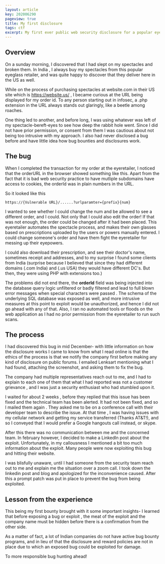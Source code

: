 ```yaml
---
layout: article
key: 202006290
pageview: true
title: My first disclosure
tags: ctf
excerpt: My first ever public web security disclosure for a popular eyeglass ecommerce website
---
```



## Overview	

On a sunday morning, I discovered that I had slept on my spectacles and broken them. In India , I always buy my spectacles from this popular eyeglass retailer, and was quite happy to discover that they deliver here in the US as well.	

While on the process of purchasing spectacles at website.com in their US site which is https://website.us/ , I became curious at the URL being displayed for my order id.  To any person starting out in infosec, a .php extension in the URL always stands out glaringly, like a beetle among roaches.	

One thing led to another, and before long, I was using whatever was left of my spectacle-bereft-eyes to see how deep the rabbit hole went. Since I did not have prior permission, or consent from them I was cautious about not being too intrusive with my approach. I also had never disclosed a bug before and have little idea how bug bounties and disclosures work. 	



## The bug	

When I completed the transaction for my order at the eyeretailer, I noticed that the orderURL in the browser showed something like this. Apart from the fact that it is bad web security practice to have mutliple subdomains have access to cookies, the orderId was in plain numbers in the URL.	

So it looked like this	

```	
https://{Vulnerable URL}/......?urlparamter={prefix}{num}	
```

I wanted to see whether I could change the num and be allowed to see a different order, and I could. Not only that I could also edit the order! If that was not enough, the order could be changed after it had been placed. This eyeretailer automates the spectacle process, and makes their own glasses based on prescriptions uploaded by the users or powers manually entered. I could change someone's order and have them fight the eyeretailer for messing up their eyepowers.	

I could also download their prescription, and see their doctor's name, sometimes receipt and addresses, and to my surprise I found some clients from India (surprise because I believed that since they had different domains (.com India) and (.us USA) they would have different DC's. But then, they were using PHP with extensions too.) 	

The problems did not end there, the **orderId** field was being injected into the database query logic unfiltered or badly filtered and lead to full blown error messages when special characters were passed . The schema of the underlying SQL database was exposed as well, and more intrusive measures at this point to exploit would be unauthorized, and hence I did not go ahead with any of that. Also, I ran no automated tools or floods on the web application as I had no prior permission from the eyeretailer to run such scans.

## The process	

I had discovered this bug in mid December- with little information on how the disclosure works I came to know from what I read online is that the ethics of the process is that we notify the company first before making any kind of disclosure on public forums. I emailed Lenksart mentioning what I had found, attaching the screenshot, and asking them to fix the bug. 

The company had multiple representatives reach out to me, and I had to explain to each one of them that what I had reported was not a customer grievance , and I was just a security enthusiast who had stumbled upon it. 	

I waited for about 2 weeks , before they replied that this issue has been fixed and the technical team has been alerted. It had not been fixed, and so I mailed them again . They asked me to be on a conference call with their developer team to describe the issue. At that time , I was having issues with my cellular network and getting my service transferred (Thanks AT&T!), and so I conveyed that I would prefer a Google hangouts call instead, or skype. 	

After this there was no communication between me and the concerned team. In february however, I decided to make a LinkedIn post about the exploit. Unfortunately, in my callousness I mentioned a bit too much information about the exploit. Many people were now exploiting this bug and hitting their website.  

I was blisfully unaware, until I had someone from the security team reach out to me and explain me the situation over a zoom call. I took down the linkedin post and blog and apologized for the inconvenience caused. After this a prompt patch was put in place to prevent the bug from being exploited.



## Lesson from the experience

This being my first bounty brought with it some important insights- I learned that before exposing a bug or exploit , the meat of the exploit and the company name must be hidden before there is a confirmation from the other side. 

As a matter of fact, a lot of Indian companies do not have active bug bounty programs, and in lieu of that the disclosure and reward policies are not in place due to which an exposed bug could be exploited for damage.

To more responsible bug hunting ahead!

